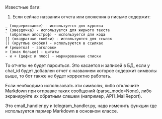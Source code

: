 Известные баги:

1. Если сейчас названия отчета или вложения в письме содержит:
```
_ (подчеркивание) - используется для курсива
* (звездочка) - используется для жирного текста
` (обратный апостроф) - используется для кода
[] (квадратные скобки) - используются для ссылок
() (круглые скобки) - используются в ссылках
# (решетка) - заголовки
> (знак больше) - цитаты
- и + (дефис и плюс) - маркированные списки
```
То отчеты не будет парситься. Это касается и записей в БД, если у chat_id будет добавлен отчет с названием которое содержит символы выше, то бот также не будет корректно работать.

Если необходимо использовать эти символы, либо отключите Markdown при отправке таких сообщений (parse_mode=None), либо экранируйте их обратным слешем (например, API1\_MailReport).

Это email_handler.py и telegram_handler.py, надо изменить функции где используется пармер Markdown в основном классе.
